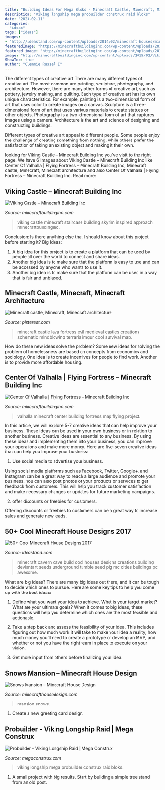 ```yaml
---
title: "Building Ideas For Mega Bloks - Minecraft Castle, Minecraft, Minecraft Architecture"
description: "Viking longship mega probuilder construx raid bloks"
date: "2023-02-11"
categories:
- "ideas"
tags: ["ideas"]
images:
- "http://ideastand.com/wp-content/uploads/2014/02/minecraft-houses/minecraft-cavern-city-49.jpg"
featuredImage: "https://minecraftbuildinginc.com/wp-content/uploads/2013/11/Minecraft-building-ideas-Center-Of-Valhalla-7.jpg"
featured_image: "http://minecraftbuildinginc.com/wp-content/uploads/2015/02/Viking-Castle-minecraft-building-ideas-house-home-small-tower-5.jpg"
image: "http://minecraftbuildinginc.com/wp-content/uploads/2015/02/Viking-Castle-minecraft-building-ideas-house-home-small-tower-5.jpg"
ShowToc: true
author: "Clemmie Russel I"
---
```



The different types of creative art
There are many different types of creative art. The most common are painting, sculpture, photography, and architecture. However, there are many other forms of creative art, such as pottery, jewelry making, and quilting.
Each type of creative art has its own unique characteristics. For example, painting is a two-dimensional form of art that uses color to create images on a canvas. Sculpture is a three-dimensional form of art that uses various materials to create statues or other objects. Photography is a two-dimensional form of art that captures images using a camera. Architecture is the art and science of designing and constructing buildings.

Different types of creative art appeal to different people. Some people enjoy the challenge of creating something from nothing, while others prefer the satisfaction of taking an existing object and making it their own.

	

		
looking for Viking Castle – Minecraft Building Inc you've visit to the right page. We have 6 Images about Viking Castle – Minecraft Building Inc like Center Of Valhalla | Flying Fortress – Minecraft Building Inc, Minecraft castle, Minecraft, Minecraft architecture and also Center Of Valhalla | Flying Fortress – Minecraft Building Inc. Read more:
		
    
## Viking Castle – Minecraft Building Inc

<img loading=lazy src="http://minecraftbuildinginc.com/wp-content/uploads/2015/02/Viking-Castle-minecraft-building-ideas-house-home-small-tower-5.jpg" onerror="this.onerror=null;this.src='https://tse2.mm.bing.net/th?id=OIP.HGifcek4zxdLZA_WQ6C2OwHaEK&amp;pid=15.1';" alt="Viking Castle – Minecraft Building Inc">

_Source: minecraftbuildinginc.com_

>viking castle minecraft staircase building skyrim inspired approach minecraftbuildinginc. 

	

Conclusion: Is there anything else that I should know about this project before starting it?
Big Ideas:
1. A big idea for this project is to create a platform that can be used by people all over the world to connect and share ideas.
2. Another big idea is to make sure that the platform is easy to use and can be accessed by anyone who wants to use it.
3. Another big idea is to make sure that the platform can be used in a way that is fair and unbiased.

    
## Minecraft Castle, Minecraft, Minecraft Architecture

<img loading=lazy src="https://i.pinimg.com/736x/1f/a2/c6/1fa2c61d55b3c9206ecd9e551253c811--minecraft-creations-minecraft-ideas.jpg" onerror="this.onerror=null;this.src='https://tse3.mm.bing.net/th?id=OIP.Y6SVP23WzPRPWbMy4PIwxgHaEK&amp;pid=15.1';" alt="Minecraft castle, Minecraft, Minecraft architecture">

_Source: pinterest.com_

>minecraft castle lava fortress evil medieval castles creations schematic mindblowing terraria imgur cool survival map. 

	

How do these new ideas solve the problem?
Some new ideas for solving the problem of homelessness are based on concepts from economics and sociology. One idea is to create incentives for people to find work. Another is to provide more affordable housing.

    
## Center Of Valhalla | Flying Fortress – Minecraft Building Inc

<img loading=lazy src="https://minecraftbuildinginc.com/wp-content/uploads/2013/11/Minecraft-building-ideas-Center-Of-Valhalla-7.jpg" onerror="this.onerror=null;this.src='https://tse4.mm.bing.net/th?id=OIP.HQ6xNds31pKDHxKaSaVJwQHaEK&amp;pid=15.1';" alt="Center Of Valhalla | Flying Fortress – Minecraft Building Inc">

_Source: minecraftbuildinginc.com_

>valhalla minecraft center building fortress map flying project. 

	

In this article, we will explore 5-7 creative ideas that can help improve your business. These ideas can be used in your own business or in relation to another business.
Creative ideas are essential to any business. By using these ideas and implementing them into your business, you can improve your operations and make more money. Here are five-seven creative ideas that can help you improve your business:
1. Use social media to advertise your business.

Using social media platforms such as Facebook, Twitter, Google+, and Instagram can be a great way to reach a large audience and promote your business. You can also post photos of your products or services to get feedback from customers. This will help you track customer satisfaction and make necessary changes or updates for future marketing campaigns.

2. offer discounts or freebies for customers.

Offering discounts or freebies to customers can be a great way to increase sales and generate new leads.

    
## 50+ Cool Minecraft House Designs 2017

<img loading=lazy src="http://ideastand.com/wp-content/uploads/2014/02/minecraft-houses/minecraft-cavern-city-49.jpg" onerror="this.onerror=null;this.src='https://tse4.mm.bing.net/th?id=OIP._Fw1OEMbmYyrqDrp1dI0mAHaEo&amp;pid=15.1';" alt="50+ Cool Minecraft House Designs 2017">

_Source: ideastand.com_

>minecraft cavern cave build cool houses designs creations building deviantart seeds underground tumble seed pig mc cities buildings pc awesome. 

	

What are big ideas?
There are many big ideas out there, and it can be tough to decide which ones to pursue. Here are some key tips to help you come up with the best ideas:
1. Define what you want your idea to achieve. What is your target market? What are your ultimate goals? When it comes to big ideas, these questions will help you determine which ones are the most feasible and actionable.

2. Take a step back and assess the feasibility of your idea. This includes figuring out how much work it will take to make your idea a reality, how much money you’ll need to create a prototype or develop an MVP, and whether or not you have the right team in place to execute on your vision.

3. Get more input from others before finalizing your idea.

    
## Snows Mansion – Minecraft House Design

<img loading=lazy src="https://minecrafthousedesign.com/wp-content/uploads/2014/11/Snows-Mansion-minecraft-building-ideas-house-huge-amazing-inside.jpg" onerror="this.onerror=null;this.src='https://tse1.mm.bing.net/th?id=OIP.HTv6B73cOHg5JdDavgCZCwHaFk&amp;pid=15.1';" alt="Snows Mansion – Minecraft House Design">

_Source: minecrafthousedesign.com_

>mansion snows. 

	

1. Create a new greeting card design.

    
## Probuilder - Viking Longship Raid | Mega Construx

<img loading=lazy src="https://s2.megabrandsmedia.com/products/megabloks-3b5e4afedffc6be0f68ac6fb98bc3ee6-1499265294-fph88-20447.jpg" onerror="this.onerror=null;this.src='https://tse2.mm.bing.net/th?id=OIP.92gkRFt1dkcWCDCShlrmlgHaEK&amp;pid=15.1';" alt="Probuilder - Viking Longship Raid | Mega Construx">

_Source: megaconstrux.com_

>viking longship mega probuilder construx raid bloks. 

	

1. A small project with big results. Start by building a simple tree stand from an old post.


